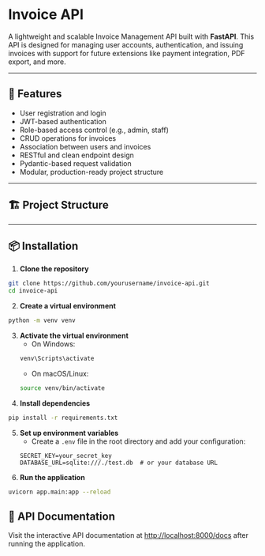 # Invoice API

A lightweight and scalable Invoice Management API built with **FastAPI**. This API is designed for managing user accounts, authentication, and issuing invoices with support for future extensions like payment integration, PDF export, and more.

---

## 🚀 Features

- User registration and login
- JWT-based authentication
- Role-based access control (e.g., admin, staff)
- CRUD operations for invoices
- Association between users and invoices
- RESTful and clean endpoint design
- Pydantic-based request validation
- Modular, production-ready project structure

---

## 🏗 Project Structure


---

## 📦 Installation

1. **Clone the repository**
```bash
git clone https://github.com/yourusername/invoice-api.git
cd invoice-api
```
2. **Create a virtual environment**
```bash
python -m venv venv
```

3. **Activate the virtual environment**
   - On Windows:
   ```bash
   venv\Scripts\activate
   ```
   - On macOS/Linux:
   ```bash
   source venv/bin/activate
   ```
4. **Install dependencies**
```bash
pip install -r requirements.txt
```

5. **Set up environment variables**
   - Create a `.env` file in the root directory and add your configuration:
   ```plaintext
   SECRET_KEY=your_secret_key
   DATABASE_URL=sqlite:///./test.db  # or your database URL
   ```
6. **Run the application**
```bash
uvicorn app.main:app --reload
```

## 📖 API Documentation
Visit the interactive API documentation at [http://localhost:8000/docs](http://localhost:8000/docs) after running the application.


